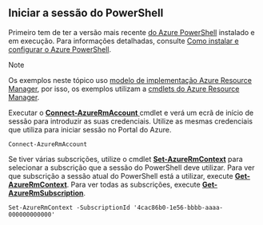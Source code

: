 
## <a name="start-your-powershell-session"></a>Iniciar a sessão do PowerShell
Primeiro tem de ter a versão mais recente [do Azure PowerShell](https://msdn.microsoft.com/library/mt619274.aspx) instalado e em execução. Para informações detalhadas, consulte [Como instalar e configurar o Azure PowerShell](/powershell/azureps-cmdlets-docs).

> [!NOTE]
> Os exemplos neste tópico uso [modelo de implementação Azure Resource Manager](../articles/azure-resource-manager/resource-group-overview.md), por isso, os exemplos utilizam a [cmdlets do Azure Resource Manager](https://msdn.microsoft.com/library/azure/mt125356.aspx). 
> 
> 

Executar o [ **Connect-AzureRmAccount** ](https://docs.microsoft.com/powershell/module/azurerm.profile/connect-azurermaccount) cmdlet e verá um ecrã de início de sessão para introduzir as suas credenciais. Utilize as mesmas credenciais que utiliza para iniciar sessão no Portal do Azure.

    Connect-AzureRmAccount

Se tiver várias subscrições, utilize o cmdlet [**Set-AzureRmContext**](https://docs.microsoft.com/powershell/module/azurerm.profile/set-azurermcontext) para selecionar a subscrição que a sessão do PowerShell deve utilizar. Para ver que subscrição a sessão atual do PowerShell está a utilizar, execute [**Get-AzureRmContext**](https://docs.microsoft.com/powershell/module/azurerm.profile/get-azurermcontext). Para ver todas as subscrições, execute [**Get-AzureRmSubscription**](https://docs.microsoft.com/powershell/module/servicemanagement/azurerm.profile/get-azurermsubscription).

    Set-AzureRmContext -SubscriptionId '4cac86b0-1e56-bbbb-aaaa-000000000000'

